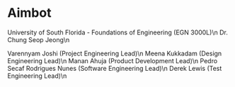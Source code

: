 # Aimbot

University of South Florida - Foundations of Engineering (EGN 3000L)\n
Dr. Chung Seop Jeong\n

Varennyam Joshi (Project Engineering Lead)\n
Meena Kukkadam (Design Engineering Lead)\n
Manan Ahuja (Product Development Lead)\n
Pedro Secaf Rodrigues Nunes (Software Engineering Lead)\n
Derek Lewis (Test Engineering Lead)\n
